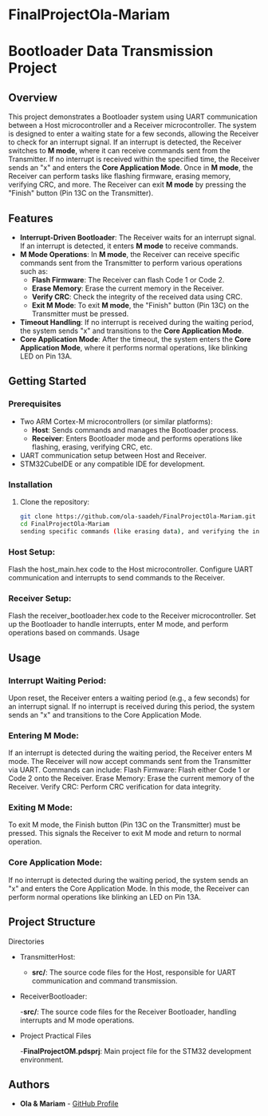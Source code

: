 # FinalProjectOla-Mariam

# Bootloader Data Transmission Project

## Overview

This project demonstrates a Bootloader system using UART communication between a Host microcontroller and a Receiver microcontroller. The system is designed to enter a waiting state for a few seconds, allowing the Receiver to check for an interrupt signal. If an interrupt is detected, the Receiver switches to **M mode**, where it can receive commands sent from the Transmitter. If no interrupt is received within the specified time, the Receiver sends an "x" and enters the **Core Application Mode**. Once in **M mode**, the Receiver can perform tasks like flashing firmware, erasing memory, verifying CRC, and more. The Receiver can exit **M mode** by pressing the "Finish" button (Pin 13C on the Transmitter).

## Features

- **Interrupt-Driven Bootloader**: The Receiver waits for an interrupt signal. If an interrupt is detected, it enters **M mode** to receive commands.
- **M Mode Operations**: In **M mode**, the Receiver can receive specific commands sent from the Transmitter to perform various operations such as:
  - **Flash Firmware**: The Receiver can flash Code 1 or Code 2.
  - **Erase Memory**: Erase the current memory in the Receiver.
  - **Verify CRC**: Check the integrity of the received data using CRC.
  - **Exit M Mode**: To exit **M mode**, the "Finish" button (Pin 13C) on the Transmitter must be pressed.
- **Timeout Handling**: If no interrupt is received during the waiting period, the system sends "x" and transitions to the **Core Application Mode**.
- **Core Application Mode**: After the timeout, the system enters the **Core Application Mode**, where it performs normal operations, like blinking LED on Pin 13A.

## Getting Started

### Prerequisites

- Two ARM Cortex-M microcontrollers (or similar platforms):
  - **Host**: Sends commands and manages the Bootloader process.
  - **Receiver**: Enters Bootloader mode and performs operations like flashing, erasing, verifying CRC, etc.
- UART communication setup between Host and Receiver.
- STM32CubeIDE or any compatible IDE for development.

### Installation

1. Clone the repository:

   ```bash
   git clone https://github.com/ola-saadeh/FinalProjectOla-Mariam.git
   cd FinalProjectOla-Mariam
   sending specific commands (like erasing data), and verifying the integrity of the data through CRC.
   ```

### Host Setup:

Flash the host_main.hex code to the Host microcontroller.
Configure UART communication and interrupts to send commands to the Receiver.

### Receiver Setup:

Flash the receiver_bootloader.hex code to the Receiver microcontroller.
Set up the Bootloader to handle interrupts, enter M mode, and perform operations based on commands.
Usage

## Usage

### Interrupt Waiting Period:

Upon reset, the Receiver enters a waiting period (e.g., a few seconds) for an interrupt signal.
If no interrupt is received during this period, the system sends an "x" and transitions to the Core Application Mode.

### Entering M Mode:

If an interrupt is detected during the waiting period, the Receiver enters M mode.
The Receiver will now accept commands sent from the Transmitter via UART. Commands can include:
Flash Firmware: Flash either Code 1 or Code 2 onto the Receiver.
Erase Memory: Erase the current memory of the Receiver.
Verify CRC: Perform CRC verification for data integrity.

### Exiting M Mode:

To exit M mode, the Finish button (Pin 13C on the Transmitter) must be pressed. This signals the Receiver to exit M mode and return to normal operation.

### Core Application Mode:

If no interrupt is detected during the waiting period, the system sends an "x" and enters the Core Application Mode.
In this mode, the Receiver can perform normal operations like blinking an LED on Pin 13A.

## Project Structure

Directories

- TransmitterHost:

  - **src/**: The source code files for the Host, responsible for UART communication and command transmission.

- ReceiverBootloader:

  -**src/**: The source code files for the Receiver Bootloader, handling interrupts and M mode operations.

- Project Practical Files

  -**FinalProjectOM.pdsprj**: Main project file for the STM32 development environment.

## Authors

- **Ola & Mariam** - [GitHub Profile](https://github.com/ola-saadeh)
